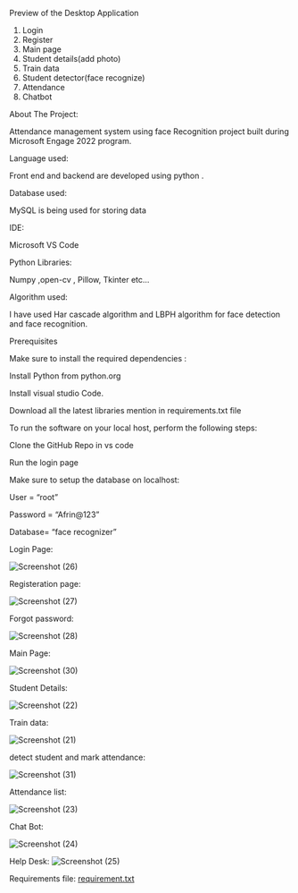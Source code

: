 
Preview of the Desktop Application
1.	Login
2.	Register
3.	Main page
4.	Student details(add photo)
5.	Train data
6.	Student detector(face recognize)
7.	Attendance
8.	Chatbot

About The Project:

Attendance management system using face Recognition project built during Microsoft Engage 2022 program.

Language used:

Front end and backend are developed using python .

Database used:

MySQL is being used for storing data

IDE:

Microsoft VS Code

Python Libraries:

Numpy  ,open-cv , Pillow, Tkinter etc...

Algorithm used:

I have used Har cascade algorithm and LBPH algorithm for face detection and face recognition.

Prerequisites

Make sure to install the required dependencies :

Install Python from python.org 

Install visual studio Code.

Download all the latest libraries mention in requirements.txt file

To run the software on your local host, perform the following steps:

Clone the GitHub Repo in vs code

Run the login page 

Make sure to setup the database on localhost:

User = “root”

Password = “Afrin@123”

Database= “face recognizer”

Login Page:

![Screenshot (26)](https://user-images.githubusercontent.com/95588187/170879056-fb00e270-80b0-43c2-8d72-8bc45d01c47d.png)

Registeration page:

![Screenshot (27)](https://user-images.githubusercontent.com/95588187/170879474-7c3cc4dc-197c-4ebf-8adb-a3559150af13.png)

Forgot password:

![Screenshot (28)](https://user-images.githubusercontent.com/95588187/170879515-d81e6b9a-2006-40cc-8307-e940e634b219.png)

Main Page:

![Screenshot (30)](https://user-images.githubusercontent.com/95588187/170879743-59294a54-0ead-4750-a79b-7a680f4c3580.png)

Student Details:

![Screenshot (22)](https://user-images.githubusercontent.com/95588187/170879131-587375ac-1af2-44f9-9aa8-e88a7edae1c5.png)

Train data:

![Screenshot (21)](https://user-images.githubusercontent.com/95588187/170879135-d0f16f08-0633-4bce-8033-851d04ce65e4.png)

detect student and mark attendance:

![Screenshot (31)](https://user-images.githubusercontent.com/95588187/170880227-51909056-99e3-4373-950d-f11e20ea8503.png)

Attendance list:

![Screenshot (23)](https://user-images.githubusercontent.com/95588187/170879109-e4e7fe50-ea84-40fd-9aea-de619cb49f1c.png)

Chat Bot:

![Screenshot (24)](https://user-images.githubusercontent.com/95588187/170879401-b5d2ea9e-4e62-4179-a2b0-4fe321840a8f.png)

Help Desk:
![Screenshot (25)](https://user-images.githubusercontent.com/95588187/170879088-a09982b6-475d-445c-baac-3861933e6c43.png)



Requirements file:
[requirement.txt](https://github.com/Shahin2003/Ms-engage-2022-face-recognition-/files/8793739/requirement.txt)
